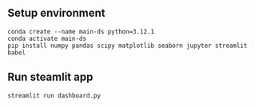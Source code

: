 ## Setup environment
```
conda create --name main-ds python=3.12.1
conda activate main-ds
pip install numpy pandas scipy matplotlib seaborn jupyter streamlit babel
```

## Run steamlit app
```
streamlit run dashboard.py
```

